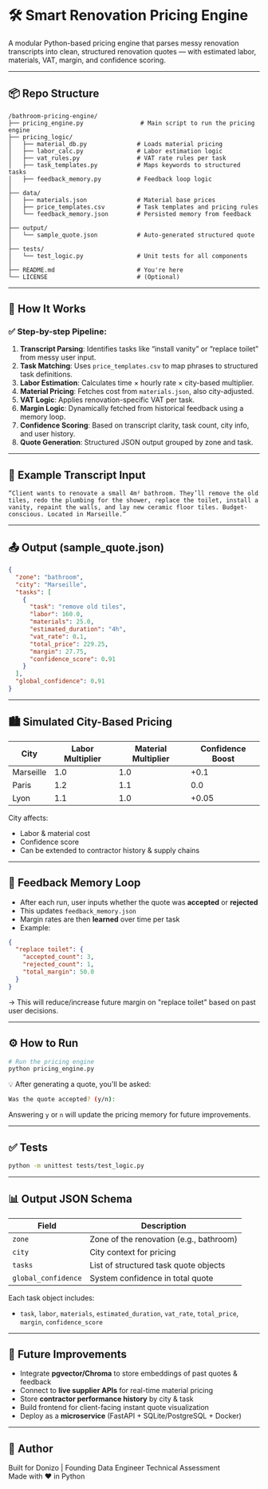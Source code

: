 
# 🛠️ Smart Renovation Pricing Engine

A modular Python-based pricing engine that parses messy renovation transcripts into clean, structured renovation quotes — with estimated labor, materials, VAT, margin, and confidence scoring.

---

## 📦 Repo Structure

```
/bathroom-pricing-engine/
├── pricing_engine.py                # Main script to run the pricing engine
├── pricing_logic/
│   ├── material_db.py              # Loads material pricing
│   ├── labor_calc.py               # Labor estimation logic
│   ├── vat_rules.py                # VAT rate rules per task
│   ├── task_templates.py           # Maps keywords to structured tasks
│   ├── feedback_memory.py          # Feedback loop logic
│
├── data/
│   ├── materials.json              # Material base prices
│   ├── price_templates.csv         # Task templates and pricing rules
│   └── feedback_memory.json        # Persisted memory from feedback
│
├── output/
│   └── sample_quote.json           # Auto-generated structured quote
│
├── tests/
│   └── test_logic.py               # Unit tests for all components
│
├── README.md                       # You're here
└── LICENSE                         # (Optional)
```

---

## 🧠 How It Works

### ✅ Step-by-step Pipeline:

1. **Transcript Parsing**: Identifies tasks like “install vanity” or “replace toilet” from messy user input.
2. **Task Matching**: Uses `price_templates.csv` to map phrases to structured task definitions.
3. **Labor Estimation**: Calculates time × hourly rate × city-based multiplier.
4. **Material Pricing**: Fetches cost from `materials.json`, also city-adjusted.
5. **VAT Logic**: Applies renovation-specific VAT per task.
6. **Margin Logic**: Dynamically fetched from historical feedback using a memory loop.
7. **Confidence Scoring**: Based on transcript clarity, task count, city info, and user history.
8. **Quote Generation**: Structured JSON output grouped by zone and task.

---

## 💬 Example Transcript Input

```
“Client wants to renovate a small 4m² bathroom. They’ll remove the old tiles, redo the plumbing for the shower, replace the toilet, install a vanity, repaint the walls, and lay new ceramic floor tiles. Budget-conscious. Located in Marseille.”
```

---

## 📤 Output (sample_quote.json)

```json
{
  "zone": "bathroom",
  "city": "Marseille",
  "tasks": [
    {
      "task": "remove old tiles",
      "labor": 160.0,
      "materials": 25.0,
      "estimated_duration": "4h",
      "vat_rate": 0.1,
      "total_price": 229.25,
      "margin": 27.75,
      "confidence_score": 0.91
    }
  ],
  "global_confidence": 0.91
}
```

---

## 🏙️ Simulated City-Based Pricing

| City      | Labor Multiplier | Material Multiplier | Confidence Boost |
|-----------|------------------|---------------------|------------------|
| Marseille | 1.0              | 1.0                 | +0.1             |
| Paris     | 1.2              | 1.1                 |  0.0             |
| Lyon      | 1.1              | 1.0                 | +0.05            |

City affects:
- Labor & material cost
- Confidence score
- Can be extended to contractor history & supply chains

---

## 🔁 Feedback Memory Loop

- After each run, user inputs whether the quote was **accepted** or **rejected**
- This updates `feedback_memory.json`
- Margin rates are then **learned** over time per task
- Example:

```json
{
  "replace toilet": {
    "accepted_count": 3,
    "rejected_count": 1,
    "total_margin": 50.0
  }
}
```

→ This will reduce/increase future margin on "replace toilet" based on past user decisions.

---

## ⚙️ How to Run

```bash
# Run the pricing engine
python pricing_engine.py
```

💡 After generating a quote, you'll be asked:

```bash
Was the quote accepted? (y/n):
```

Answering `y` or `n` will update the pricing memory for future improvements.

---

## ✅ Tests

```bash
python -m unittest tests/test_logic.py
```

---

## 📊 Output JSON Schema

| Field              | Description                              |
|-------------------|------------------------------------------|
| `zone`            | Zone of the renovation (e.g., bathroom)   |
| `city`            | City context for pricing                  |
| `tasks`           | List of structured task quote objects     |
| `global_confidence` | System confidence in total quote        |

Each task object includes:
- `task`, `labor`, `materials`, `estimated_duration`, `vat_rate`, `total_price`, `margin`, `confidence_score`

---

## 🔮 Future Improvements

- Integrate **pgvector/Chroma** to store embeddings of past quotes & feedback
- Connect to **live supplier APIs** for real-time material pricing
- Store **contractor performance history** by city & task
- Build frontend for client-facing instant quote visualization
- Deploy as a **microservice** (FastAPI + SQLite/PostgreSQL + Docker)

---

## 👤 Author

Built for Donizo | Founding Data Engineer Technical Assessment  
Made with ❤️ in Python

